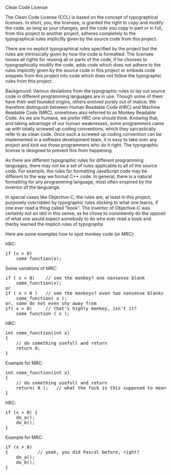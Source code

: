 Clean Code License

The Clean Code License (CCL) is based on the concept of typographical licenses. In short, you, the licensee,
is granted the right to copy and modify the code, as long as your changes, and the code you copy in part or in full,
from this project to another project, adheres completely to the typographical rules implicitly given by the source
code from this project.

There are no explicit typographical rules specified by the project but the rules are intrinsically given
by how the code is formatted. The licensee looses all rights for reusing all or parts of the code, if he chooses
to typographically modify the code, adds code which does not adhere to the rules implicitly given by the source
code in this project or embeds code snippets from this project into code which does not follow the typographic
rules from this project.

Background: Various deviations from the typographic rules to lay out source code in different programming languages
are in use. Though some of them have their well founded origins, others evolved purely out of malice. We therefore
distinguish between Human Readable Code (HRC) and Machine Readable Code (MRC), sometimes also referred to as
Monkey Readable Code. As we are humans, we prefer HRC one should think. Knowing that, and taking advantage of
our human weaknesses, some programmers came up with totally screwed up coding conventions, which they sarcastically
refer to as clean code. Once such a screwed up coding convention can be implemented in a software development team,
it is easy to take over any project and kick out those programmers who do it right. The typographic license is
designed to prevent this from happening.

As there are different typographic rules for different programming languages, there may not be a set of rules applicable
to all of the source code. For example, the rules for formatting JavaScript code may be different to the way we format
C++ code. In general, there is a natural formatting for any programming language, most often enspired by the inventor
of the languange.

In special cases like Objective-C, the rules are, at least in this project, purposely overridden by typographic rules
sticking to what one learns, if one ever read a thing called "book". The inventor of Objective-C was certainly not
an idol in this sense, as he chose to consistently do the opposit of what one would expect somebody to do who ever
read a book and therby learned the implicit rules of typography.

Here are some examples how to spot monkey code (or MRC):

HRC:
<pre>
if (x > 0)
    some_function(x);
</pre>

Some variations of MRC:
<pre>
if ( x > 0)    // see the monkey? one nonsense blank
    some_function(x);
or
if ( x > 0 )   // see the monkeys? even two nonsense blanks
    some_function( x );
or, some do not even shy away from
if( x > 0)     // that's highly monkey, isn't it?
    some_function ( x );
</pre>

HRC:
<pre>
int some_function(int x)
{
    // do something usefull and return
    return 0;
}
</pre>

Example for MRC:
<pre>
int some_function(int x)
{
    // do something usefull and return
    return( 0 );   // what the fuck is this supposed to mean?
}
</pre>

HRC:
<pre>
if (x > 0) {
    do_a();
    do_b();
}
</pre>

Example for MRC:
<pre>
if (x > 0)
{           // yeah, you did Pascal before, right?
    do_a();
    do_b();
}
</pre>
